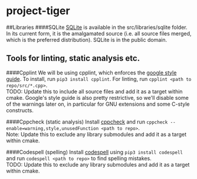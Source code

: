 # project-tiger



##Libraries
####SQLite
[SQLite](https://www.sqlite.org/) is available in the src/libraries/sqlite folder. In its current form, it is the amalgamated source (i.e. all source files merged, which is the preferred distribution). SQLite is in the public domain.

## Tools for linting, static analysis etc.
####Cpplint
We will be using cpplint, which enforces the [google style guide](https://google.github.io/styleguide/cppguide.html). To install, run `pip3 install cpplint`. For linting, run `cpplint <path to repo/src/*.cpp>`.  
TODO: Update this to include all source files and add it as a target within cmake. Google's style guide is also pretty restrictive, so we'll disable some of the warnings later on, in particular for GNU extensions and some C-style constructs.


####Cppcheck (static analysis)
Install [cppcheck](https://cppcheck.sourceforge.io/) and run `cppcheck --enable=warning,style,unusedFunction <path to repo>`.  
Note: Update this to exclude any library submodules and add it as a target within cmake.

####Codespell (spelling)
Install [codespell](https://github.com/codespell-project/codespell) using `pip3 install codespell` and run `codespell <path to repo>` to find spelling mistakes.  
TODO: Update this to exclude any library submodules and add it as a target within cmake.